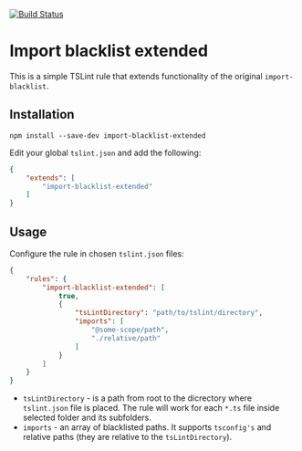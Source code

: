 [![Build Status](https://travis-ci.com/kkuriata/import-blacklist-extended.svg?branch=master)](https://travis-ci.com/kkuriata/import-blacklist-extended)

# Import blacklist extended

This is a simple TSLint rule that extends functionality of the original `import-blacklist`.

## Installation

```shell
npm install --save-dev import-blacklist-extended
```

Edit your global `tslint.json` and add the following:

```json
{
    "extends": [
        "import-blacklist-extended"
    ]
}
```

## Usage

Configure the rule in chosen `tslint.json` files:

```json
{
    "rules": {
        "import-blacklist-extended": [
            true,
            {
                "tsLintDirectory": "path/to/tslint/directory",
                "imports": [
                    "@some-scope/path",
                    "./relative/path"
                ]
            }
        ]
    }
}
```

- `tsLintDirectory` - is a path from root to the dicrectory where `tslint.json` file is placed. The rule will work for each `*.ts` file inside selected folder and its subfolders.
- `imports` - an array of blacklisted paths. It supports `tsconfig's` and relative paths (they are relative to the `tsLintDirectory`).
